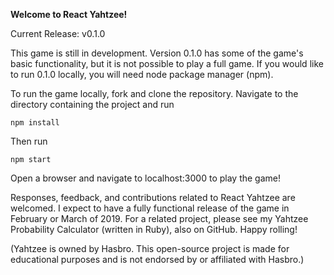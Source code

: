 <strong>Welcome to React Yahtzee! </strong>

Current Release: v0.1.0

This game is still in development.  Version 0.1.0 has some of the game's basic functionality, but it is not possible to play a full game.  If you would like to run 0.1.0 locally, you will need node package manager (npm). 

To run the game locally, fork and clone the repository.  Navigate to the directory containing the project and run
```
npm install
```

Then run
```
npm start
```
Open a browser and navigate to localhost:3000 to play the game!

Responses, feedback, and contributions related to React Yahtzee are welcomed. I expect to have a fully functional release of the game in February or March of 2019.  For a related project, please see my Yahtzee Probability Calculator (written in Ruby), also on GitHub. Happy rolling! 

(Yahtzee is owned by Hasbro. This open-source project is made for educational purposes and is not endorsed by or affiliated with Hasbro.)